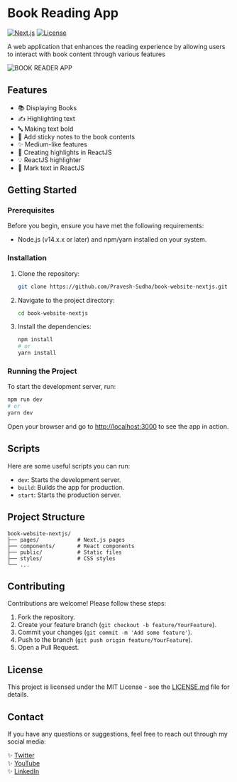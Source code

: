 # Book Reading App

[![Next.js](https://img.shields.io/badge/Next.js-12.0.8-blue.svg)](https://nextjs.org/) [![License](https://img.shields.io/badge/license-MIT-green.svg)](LICENSE.md)

A web application that enhances the reading experience by allowing users to interact with book content through various features

![BOOK READER APP](https://raw.githubusercontent.com/vivekneupane11/book-website-nextjs/refs/heads/main/Screenshot%202024-09-25%20at%2023.28.09.png)


## Features

- 📚 Displaying Books
- ✍️ Highlighting text
- 🔤 Making text bold
- 📝 Add sticky notes to the book contents
- ✨ Medium-like features
- 🎨 Creating highlights in ReactJS
- 💡 ReactJS highlighter
- 📌 Mark text in ReactJS

## Getting Started

### Prerequisites

Before you begin, ensure you have met the following requirements:

- Node.js (v14.x.x or later) and npm/yarn installed on your system.

### Installation

1. Clone the repository:

   ```bash
   git clone https://github.com/Pravesh-Sudha/book-website-nextjs.git
   ```

2. Navigate to the project directory:

   ```bash
   cd book-website-nextjs
   ```

3. Install the dependencies:

   ```bash
   npm install
   # or
   yarn install
   ```

### Running the Project

To start the development server, run:

```bash
npm run dev
# or
yarn dev
```

Open your browser and go to [http://localhost:3000](http://localhost:3000) to see the app in action.

## Scripts

Here are some useful scripts you can run:

- `dev`: Starts the development server.
- `build`: Builds the app for production.
- `start`: Starts the production server.

## Project Structure

```
book-website-nextjs/
├── pages/            # Next.js pages
├── components/       # React components
├── public/           # Static files
├── styles/           # CSS styles
└── ...
```

## Contributing

Contributions are welcome! Please follow these steps:

1. Fork the repository.
2. Create your feature branch (`git checkout -b feature/YourFeature`).
3. Commit your changes (`git commit -m 'Add some feature'`).
4. Push to the branch (`git push origin feature/YourFeature`).
5. Open a Pull Request.

## License

This project is licensed under the MIT License - see the [LICENSE.md](LICENSE.md) file for details.

## Contact

If you have any questions or suggestions, feel free to reach out through my social media:

✨ [Twitter](https://www.x.com/praveshstwt)  
✨ [YouTube](https://www.youtube.com/@pravesh-sudha)  
✨ [LinkedIn](https://www.linkedin.com/in/pravesh-sudha/)  
